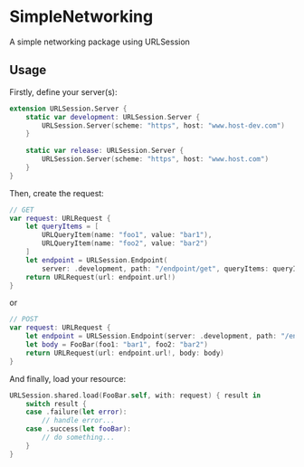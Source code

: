 # SimpleNetworking

A simple networking package using URLSession 

## Usage
Firstly, define your server(s):

```swift
extension URLSession.Server {
    static var development: URLSession.Server {
        URLSession.Server(scheme: "https", host: "www.host-dev.com")
    }
    
    static var release: URLSession.Server {
        URLSession.Server(scheme: "https", host: "www.host.com")
    }
}
```

Then, create the request:

```swift
// GET
var request: URLRequest {
    let queryItems = [
        URLQueryItem(name: "foo1", value: "bar1"),
        URLQueryItem(name: "foo2", value: "bar2")
    ]
    let endpoint = URLSession.Endpoint(
        server: .development, path: "/endpoint/get", queryItems: queryItems)
    return URLRequest(url: endpoint.url!)
}
```

or

```swift
// POST
var request: URLRequest {
    let endpoint = URLSession.Endpoint(server: .development, path: "/endpoint/post")
    let body = FooBar(foo1: "bar1", foo2: "bar2")
    return URLRequest(url: endpoint.url!, body: body)
}
```


And finally, load your resource:

```swift
URLSession.shared.load(FooBar.self, with: request) { result in
    switch result {
    case .failure(let error):
        // handle error...
    case .success(let fooBar):
        // do something... 
    }
}
```
